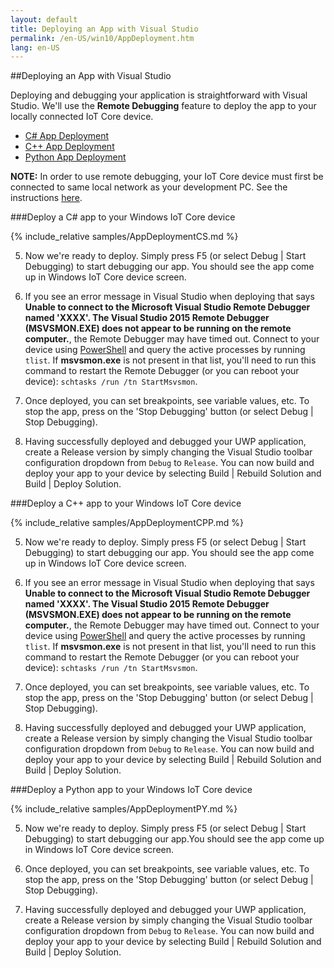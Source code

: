 ```yaml
---
layout: default
title: Deploying an App with Visual Studio
permalink: /en-US/win10/AppDeployment.htm
lang: en-US
---
```


##Deploying an App with Visual Studio

Deploying and debugging your application is straightforward with Visual Studio. We'll use the **Remote Debugging** feature to deploy the app to your locally connected IoT Core device. 

* [C# App Deployment](#csharp)
* [C++ App Deployment](#cpp)
* [Python App Deployment](#python)

**NOTE:** In order to use remote debugging, your IoT Core device must first be connected to same local network as your development PC. See the instructions [here]({{site.baseurl}}/{{page.lang}}/win10/ConnectToDevice.htm).

<a name="csharp"/>

###Deploy a C# app to your Windows IoT Core device 

{% include_relative samples/AppDeploymentCS.md %}

5. Now we're ready to deploy. Simply press F5 (or select Debug \| Start Debugging) to start debugging our app. You should see the app come up in Windows IoT Core device screen.

6. If you see an error message in Visual Studio when deploying that says **Unable to connect to the Microsoft Visual Studio Remote Debugger named 'XXXX'. 
The Visual Studio 2015 Remote Debugger (MSVSMON.EXE) does not appear to be running on the remote computer.**, the Remote Debugger may have timed out. 
Connect to your device using [PowerShell]({{site.baseurl}}/{{page.lang}}/win10/samples/PowerShell.htm) and query the active processes by running `tlist`. 
If **msvsmon.exe** is not present in that list, you'll need to run this command to restart the Remote Debugger (or you can reboot your device): `schtasks /run /tn StartMsvsmon`.

7. Once deployed, you can set breakpoints, see variable values, etc. To stop the app, press on the 'Stop Debugging' button (or select Debug \| Stop Debugging).

8. Having successfully deployed and debugged your UWP application, create a Release version by simply changing the Visual Studio toolbar configuration dropdown from `Debug` to `Release`.  You can now build and deploy your app to your device by selecting Build \| Rebuild Solution and Build \| Deploy Solution.

<a name="cpp"/>

###Deploy a C++ app to your Windows IoT Core device

{% include_relative samples/AppDeploymentCPP.md %}

5. Now we're ready to deploy. Simply press F5 (or select Debug \| Start Debugging) to start debugging our app. You should see the app come up in Windows IoT Core device screen.

6. If you see an error message in Visual Studio when deploying that says **Unable to connect to the Microsoft Visual Studio Remote Debugger named 'XXXX'. 
The Visual Studio 2015 Remote Debugger (MSVSMON.EXE) does not appear to be running on the remote computer.**, the Remote Debugger may have timed out. 
Connect to your device using [PowerShell]({{site.baseurl}}/{{page.lang}}/win10/samples/PowerShell.htm) and query the active processes by running `tlist`. 
If **msvsmon.exe** is not present in that list, you'll need to run this command to restart the Remote Debugger (or you can reboot your device): `schtasks /run /tn StartMsvsmon`.

7. Once deployed, you can set breakpoints, see variable values, etc. To stop the app, press on the 'Stop Debugging' button (or select Debug \| Stop Debugging).

8. Having successfully deployed and debugged your UWP application, create a Release version by simply changing the Visual Studio toolbar configuration dropdown from `Debug` to `Release`.  You can now build and deploy your app to your device by selecting Build \| Rebuild Solution and Build \| Deploy Solution.

<a name="python"/>

###Deploy a Python app to your Windows IoT Core device

{% include_relative samples/AppDeploymentPY.md %}

5. Now we're ready to deploy. Simply press F5 (or select Debug \| Start Debugging) to start debugging our app.You should see the app come up in Windows IoT Core device screen.

6. Once deployed, you can set breakpoints, see variable values, etc. To stop the app, press on the 'Stop Debugging' button (or select Debug \| Stop Debugging).

7. Having successfully deployed and debugged your UWP application, create a Release version by simply changing the Visual Studio toolbar configuration dropdown from `Debug` to `Release`.  You can now build and deploy your app to your device by selecting Build \| Rebuild Solution and Build \| Deploy Solution.
